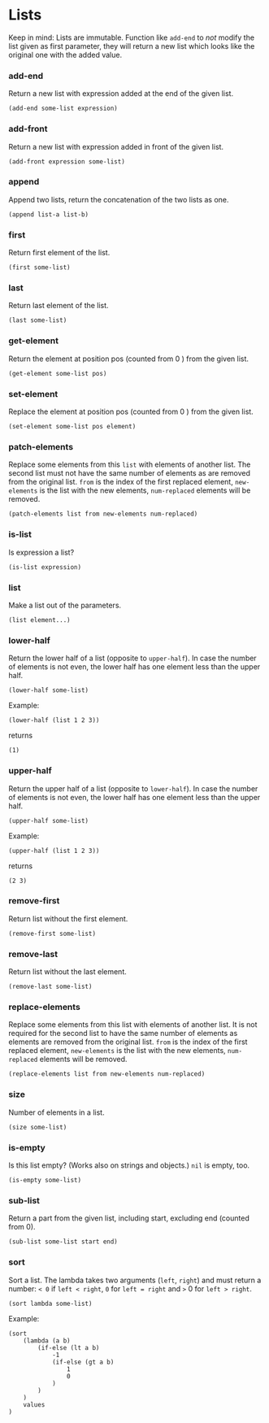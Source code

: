 # Lists

Keep in mind: Lists are immutable. Function like `add-end` to _not_ modify
the list given as first parameter, they will return a new list which looks
like the original one with the added value.

### add-end
Return a new list with expression added at the end of the given list.
```
(add-end some-list expression)
```

### add-front
Return a new list with expression added in front of the given list.
```
(add-front expression some-list)
```

### append
Append two lists, return the concatenation of the two lists as one.

```
(append list-a list-b)
```

### first
Return first element of the list.
```
(first some-list)
```

### last
Return last element of the list.
```
(last some-list)
```

### get-element
Return the element at position pos (counted from 0 ) from the given list.
```
(get-element some-list pos)
```

### set-element
Replace the element at position pos (counted from 0 ) from the given list.
```
(set-element some-list pos element)
```

### patch-elements
Replace some elements from this `list` with elements of another list. The second list
must not have the same number of elements as are removed from the original list.
`from` is the index of the first replaced element, `new-elements` is the list
with the new elements, `num-replaced` elements will be removed.

```
(patch-elements list from new-elements num-replaced)
```

### is-list
Is expression a list?
```
(is-list expression)
```

### list
Make a list out of the parameters.
```
(list element...)
```

### lower-half
Return the lower half of a list (opposite to `upper-half`). In case the number of elements is not even,
the lower half has one element less than the upper half.
```
(lower-half some-list)
```
Example:
```
(lower-half (list 1 2 3))
```
returns
```
(1)
```

### upper-half
Return the upper half of a list (opposite to `lower-half`). In case the number of elements is not even,
the lower half has one element less than the upper half.
```
(upper-half some-list)
```
Example:
```
(upper-half (list 1 2 3))
```
returns
```
(2 3)
```

### remove-first
Return list without the first element.
```
(remove-first some-list)
```

### remove-last
Return list without the last element.
```
(remove-last some-list)
```

### replace-elements
Replace some elements from this list with elements of another list. It is not required for the second list
to have the same number of elements as elements are removed from the original list.
`from` is the index of the first replaced element, `new-elements` is the list
with the new elements, `num-replaced` elements will be removed.
```
(replace-elements list from new-elements num-replaced)
```


### size
Number of elements in a list.
```
(size some-list)
```

### is-empty
Is this list empty? (Works also on strings and objects.) `nil` is empty, too.
```
(is-empty some-list)
```

### sub-list
Return a part from the given list, including start, excluding end (counted from 0).
```
(sub-list some-list start end)
```

### sort
Sort a list. The lambda takes two arguments (`left`, `right`) and must return a number:
`< 0` if `left < right`, `0` for `left = right` and `>` 0 for `left > right`.
```
(sort lambda some-list)
```

Example:
```
(sort 
	(lambda (a b)
		(if-else (lt a b) 
			-1 
			(if-else (gt a b) 
				1 
				0
			)
		)
	) 
	values
)
```
